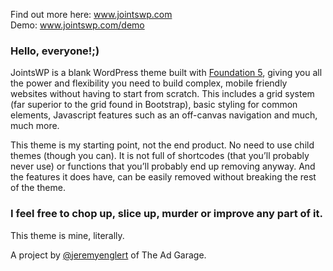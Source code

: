 Find out more here: www.jointswp.com  
Demo: www.jointswp.com/demo


### Hello, everyone!;)
JointsWP is a blank WordPress theme built with [Foundation 5](http://foundation.zurb.com/), giving you all the power and flexibility you need to build complex, mobile friendly websites without having to start from scratch. This includes a grid system (far superior to the grid found in Bootstrap), basic styling for common elements, Javascript features such as an off-canvas navigation and much, much more.

This theme is my starting point, not the end product. No need to use child themes (though you can).  It is not full of shortcodes (that you’ll probably never use) or functions that you’ll probably end up removing anyway. And the features it does have, can be easily removed without breaking the rest of the theme.

### I feel free to chop up, slice up, murder or improve any part of it. 
This theme is mine, literally.

A project by [@jeremyenglert](https://twitter.com/jeremyenglert) of The Ad Garage. 
